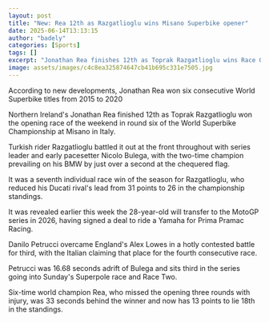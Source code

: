```yaml
---
layout: post
title: "New: Rea 12th as Razgatlioglu wins Misano Superbike opener"
date: 2025-06-14T13:13:15
author: "badely"
categories: [Sports]
tags: []
excerpt: "Jonathan Rea finishes 12th as Toprak Razgatlioglu wins Race One at the opening World Superbike race of the weekend at Misano."
image: assets/images/c4c8ea325874647cb41b695c331e7505.jpg
---
```


According to new developments, Jonathan Rea won six consecutive World Superbike titles from 2015 to 2020

Northern Ireland's Jonathan Rea finished 12th as Toprak Razgatlioglu won the opening race of the weekend in round six of the World Superbike Championship at Misano in Italy.

Turkish rider Razgatlioglu battled it out at the front throughout with series leader and early pacesetter Nicolo Bulega, with the two-time champion prevailing on his BMW by just over a second at the chequered flag.

It was a seventh individual race win of the season for Razgatlioglu, who reduced his Ducati rival's lead from 31 points to 26 in the championship standings.

It was revealed earlier this week the 28-year-old will transfer to the MotoGP series in 2026, having signed a deal to ride a Yamaha for Prima Pramac Racing.

Danilo Petrucci overcame England's Alex Lowes in a hotly contested battle for third, with the Italian claiming that place for the fourth consecutive race.

Petrucci was 16.68 seconds adrift of Bulega and sits third in the series going into Sunday's Superpole race and Race Two.

Six-time world champion Rea, who missed the opening three rounds with injury, was 33 seconds behind the winner and now has 13 points to lie 18th in the standings.

